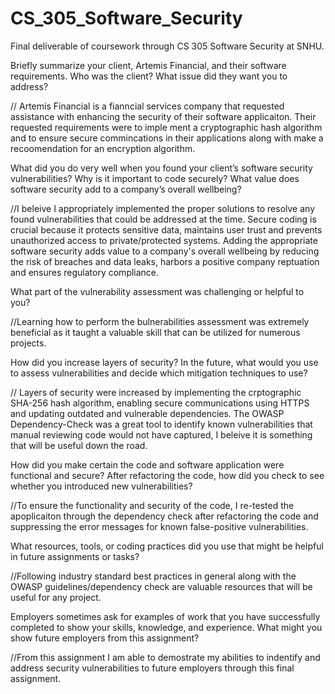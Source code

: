 # CS_305_Software_Security
Final deliverable of coursework through CS 305 Software Security at SNHU. 

Briefly summarize your client, Artemis Financial, and their software requirements. Who was the client? What issue did they want you to address?

// Artemis Financial is a fianncial services company that requested assistance with enhancing the security of their software applicaiton. Their requested requirements were to imple ment a cryptographic hash algorithm and to ensure secure commincations in their applications along with make a recoomendation for an encryption algorithm. 

What did you do very well when you found your client’s software security vulnerabilities? Why is it important to code securely? What value does software security add to a company’s overall wellbeing?

//I beleive I appropriately implemented the proper solutions to resolve any found vulnerabilities that could be addressed at the time. Secure coding is crucial because it protects sensitive data, maintains user trust and prevents unauthorized access to private/protected systems. Adding the appropriate software security adds value to a company's overall wellbeing by reducing the risk of breaches and data leaks, harbors a positive company reptuation and ensures regulatory compliance.

What part of the vulnerability assessment was challenging or helpful to you?

//Learning how to perform the bulnerabilities assessment was extremely beneficial as it taught a valuable skill that can be utilized for numerous projects.

How did you increase layers of security? In the future, what would you use to assess vulnerabilities and decide which mitigation techniques to use?

// Layers of security were increased by implementing the crptographic SHA-256 hash algorithm, enabling secure communications using HTTPS and updating outdated and vulnerable dependencies. The OWASP Dependency-Check was a great tool to identify known vulnerabilities that manual reviewing code would not have captured, I beleive it is something that will be useful down the road. 

How did you make certain the code and software application were functional and secure? After refactoring the code, how did you check to see whether you introduced new vulnerabilities?

//To ensure the functionality and security of the code, I re-tested the apoplicaiton through the dependency check after refactoring the code and suppressing the error messages for known false-positive vulnerabilities. 

What resources, tools, or coding practices did you use that might be helpful in future assignments or tasks?

//Following industry standard best practices in general along with the OWASP guidelines/dependency check are valuable resources that will be useful for any project. 

Employers sometimes ask for examples of work that you have successfully completed to show your skills, knowledge, and experience. What might you show future employers from this assignment?

//From this assignment I am able to demostrate my abilities to indentify and address security vulnerabilities to future employers through this final assignment. 
